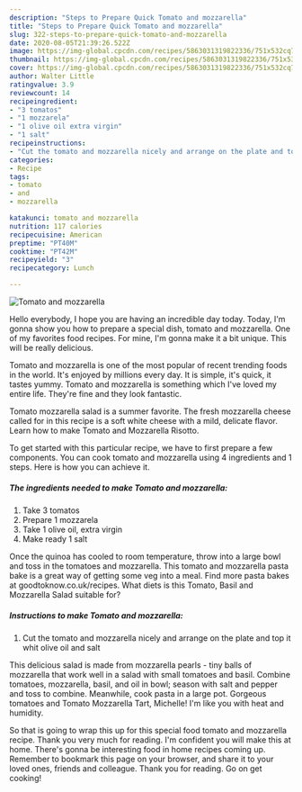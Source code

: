 ```yaml
---
description: "Steps to Prepare Quick Tomato and mozzarella"
title: "Steps to Prepare Quick Tomato and mozzarella"
slug: 322-steps-to-prepare-quick-tomato-and-mozzarella
date: 2020-08-05T21:39:26.522Z
image: https://img-global.cpcdn.com/recipes/5863031319822336/751x532cq70/tomato-and-mozzarella-recipe-main-photo.jpg
thumbnail: https://img-global.cpcdn.com/recipes/5863031319822336/751x532cq70/tomato-and-mozzarella-recipe-main-photo.jpg
cover: https://img-global.cpcdn.com/recipes/5863031319822336/751x532cq70/tomato-and-mozzarella-recipe-main-photo.jpg
author: Walter Little
ratingvalue: 3.9
reviewcount: 14
recipeingredient:
- "3 tomatos"
- "1 mozzarela"
- "1 olive oil extra virgin"
- "1 salt"
recipeinstructions:
- "Cut the tomato and mozzarella nicely and arrange on the plate and top it whit olive oil and salt"
categories:
- Recipe
tags:
- tomato
- and
- mozzarella

katakunci: tomato and mozzarella 
nutrition: 117 calories
recipecuisine: American
preptime: "PT40M"
cooktime: "PT42M"
recipeyield: "3"
recipecategory: Lunch

---
```



![Tomato and mozzarella](https://img-global.cpcdn.com/recipes/5863031319822336/751x532cq70/tomato-and-mozzarella-recipe-main-photo.jpg)

Hello everybody, I hope you are having an incredible day today. Today, I'm gonna show you how to prepare a special dish, tomato and mozzarella. One of my favorites food recipes. For mine, I'm gonna make it a bit unique. This will be really delicious.

Tomato and mozzarella is one of the most popular of recent trending foods in the world. It's enjoyed by millions every day. It is simple, it's quick, it tastes yummy. Tomato and mozzarella is something which I've loved my entire life. They're fine and they look fantastic.

Tomato mozzarella salad is a summer favorite. The fresh mozzarella cheese called for in this recipe is a soft white cheese with a mild, delicate flavor. Learn how to make Tomato and Mozzarella Risotto.


To get started with this particular recipe, we have to first prepare a few components. You can cook tomato and mozzarella using 4 ingredients and 1 steps. Here is how you can achieve it.

<!--inarticleads1-->

##### The ingredients needed to make Tomato and mozzarella:

1. Take 3 tomatos
1. Prepare 1 mozzarela
1. Take 1 olive oil, extra virgin
1. Make ready 1 salt


Once the quinoa has cooled to room temperature, throw into a large bowl and toss in the tomatoes and mozzarella. This tomato and mozzarella pasta bake is a great way of getting some veg into a meal. Find more pasta bakes at goodtoknow.co.uk/recipes. What diets is this Tomato, Basil and Mozzarella Salad suitable for? 

<!--inarticleads2-->

##### Instructions to make Tomato and mozzarella:

1. Cut the tomato and mozzarella nicely and arrange on the plate and top it whit olive oil and salt


This delicious salad is made from mozzarella pearls - tiny balls of mozzarella that work well in a salad with small tomatoes and basil. Combine tomatoes, mozzarella, basil, and oil in bowl; season with salt and pepper and toss to combine. Meanwhile, cook pasta in a large pot. Gorgeous tomatoes and Tomato Mozzarella Tart, Michelle! I&#39;m like you with heat and humidity. 

So that is going to wrap this up for this special food tomato and mozzarella recipe. Thank you very much for reading. I'm confident you will make this at home. There's gonna be interesting food in home recipes coming up. Remember to bookmark this page on your browser, and share it to your loved ones, friends and colleague. Thank you for reading. Go on get cooking!
